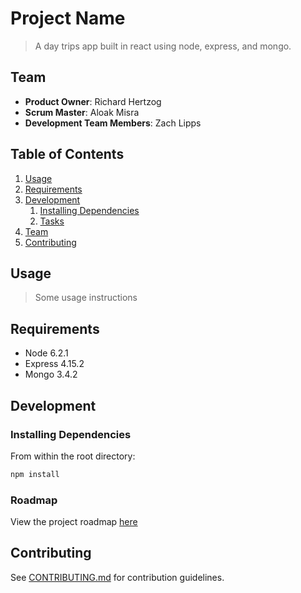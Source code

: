 # Project Name

> A day trips app built in react using node, express, and mongo.

## Team

  - __Product Owner__: Richard Hertzog
  - __Scrum Master__: Aloak Misra
  - __Development Team Members__: Zach Lipps

## Table of Contents

1. [Usage](#Usage)
1. [Requirements](#requirements)
1. [Development](#development)
    1. [Installing Dependencies](#installing-dependencies)
    1. [Tasks](#tasks)
1. [Team](#team)
1. [Contributing](#contributing)

## Usage

> Some usage instructions

## Requirements

- Node 6.2.1
- Express 4.15.2
- Mongo 3.4.2

## Development

### Installing Dependencies

From within the root directory:

```sh
npm install
```

### Roadmap

View the project roadmap [here](https://github.com/daytrips/daytrip/issues)


## Contributing

See [CONTRIBUTING.md](CONTRIBUTING.md) for contribution guidelines.
